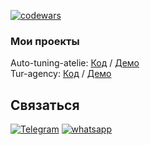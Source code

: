 [![codewars](https://www.codewars.com/users/Raduev/badges/large)](https://www.codewars.com/users/Raduev)
 
### Мои проекты

Auto-tuning-atelie: <a href="https://github.com/Raduev/front-tuning
">Код</a> / <a href="https://tuning-atelie.herokuapp.com/
">Демо</a> <br>
Tur-agency: <a href="https://github.com/Raduev/frontTur">Код</a> /
<a href="https://tur--agency.herokuapp.com/
">Демо</a> <br>

## Связаться

[![Telegram](https://img.shields.io/badge/Telegram-111111?style=for-the-badge&logo=telegram)](https://t.me/Tamerlan122)
[![whatsapp](https://img.shields.io/badge/whatsapp-111111?style=for-the-badge&logo=whatsapp)](https://wa.me/79382032828)
